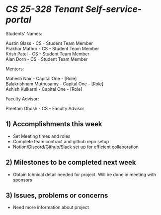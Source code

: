 # *CS 25-328 Tenant Self-service-portal*

Students' Names:

Austin Glass - CS - Student Team Member\
Prakhar Mathur - CS - Student Team Member\
Krish Patel - CS - Student Team Member\
Alan Dorn - CS - Student Team Member

Mentors:

Mahesh Nair - Capital One - [Role]\
Balakrishnam Muthusamy - Capital One - [Role]\
Ashish Kulkarni - Capital One - [Role]

Faculty Advisor: 

Preetam Ghosh - CS - Faculty Advisor

## 1) Accomplishments this week ##
   - Set Meeting times and roles
   - Complete team contract and github repo setup
   - Notion/Discord/Github/Slack set up for efficient collaboration
## 2) Milestones to be completed next week ##
   - Obtain tchnical detail needed for project. Will be done in meeting with sponsors
## 3) Issues, problems or concerns ##
   - Need more information about project

   


